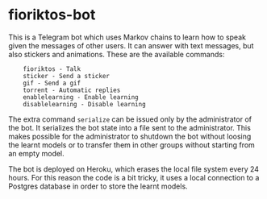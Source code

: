 # fioriktos-bot

This is a Telegram bot which uses Markov chains to learn how to speak given the messages of other users. It can answer with text messages, but also stickers and animations. These are the available commands:
```
    fioriktos - Talk
    sticker - Send a sticker
    gif - Send a gif
    torrent - Automatic replies
    enablelearning - Enable learning
    disablelearning - Disable learning
```

The extra command ```serialize``` can be issued only by the administrator of the bot. It serializes the bot state into a file sent to the administrator. This makes possible for the administrator to shutdown the bot without loosing the learnt models or to transfer them in other groups without starting from an empty model.

The bot is deployed on Heroku, which erases the local file system every 24 hours. For this reason the code is a bit tricky, it uses a local connection to a Postgres database in order to store the learnt models.